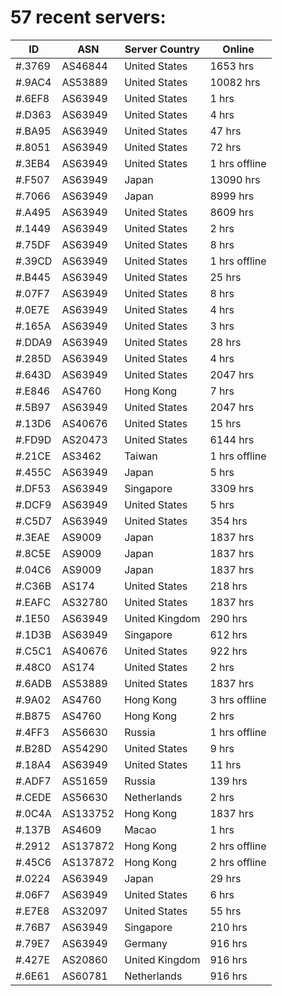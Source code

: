 # 57 recent servers:

| ID | ASN | Server Country | Online |
| ------ | ------ | ------ | ------ |
| #.3769 | AS46844 | United States | 1653 hrs |
| #.9AC4 | AS53889 | United States | 10082 hrs |
| #.6EF8 | AS63949 | United States | 1 hrs |
| #.D363 | AS63949 | United States | 4 hrs |
| #.BA95 | AS63949 | United States | 47 hrs |
| #.8051 | AS63949 | United States | 72 hrs |
| #.3EB4 | AS63949 | United States | 1 hrs offline |
| #.F507 | AS63949 | Japan | 13090 hrs |
| #.7066 | AS63949 | Japan | 8999 hrs |
| #.A495 | AS63949 | United States | 8609 hrs |
| #.1449 | AS63949 | United States | 2 hrs |
| #.75DF | AS63949 | United States | 8 hrs |
| #.39CD | AS63949 | United States | 1 hrs offline |
| #.B445 | AS63949 | United States | 25 hrs |
| #.07F7 | AS63949 | United States | 8 hrs |
| #.0E7E | AS63949 | United States | 4 hrs |
| #.165A | AS63949 | United States | 3 hrs |
| #.DDA9 | AS63949 | United States | 28 hrs |
| #.285D | AS63949 | United States | 4 hrs |
| #.643D | AS63949 | United States | 2047 hrs |
| #.E846 | AS4760 | Hong Kong | 7 hrs |
| #.5B97 | AS63949 | United States | 2047 hrs |
| #.13D6 | AS40676 | United States | 15 hrs |
| #.FD9D | AS20473 | United States | 6144 hrs |
| #.21CE | AS3462 | Taiwan | 1 hrs offline |
| #.455C | AS63949 | Japan | 5 hrs |
| #.DF53 | AS63949 | Singapore | 3309 hrs |
| #.DCF9 | AS63949 | United States | 5 hrs |
| #.C5D7 | AS63949 | United States | 354 hrs |
| #.3EAE | AS9009 | Japan | 1837 hrs |
| #.8C5E | AS9009 | Japan | 1837 hrs |
| #.04C6 | AS9009 | Japan | 1837 hrs |
| #.C36B | AS174 | United States | 218 hrs |
| #.EAFC | AS32780 | United States | 1837 hrs |
| #.1E50 | AS63949 | United Kingdom | 290 hrs |
| #.1D3B | AS63949 | Singapore | 612 hrs |
| #.C5C1 | AS40676 | United States | 922 hrs |
| #.48C0 | AS174 | United States | 2 hrs |
| #.6ADB | AS53889 | United States | 1837 hrs |
| #.9A02 | AS4760 | Hong Kong | 3 hrs offline |
| #.B875 | AS4760 | Hong Kong | 2 hrs |
| #.4FF3 | AS56630 | Russia | 1 hrs offline |
| #.B28D | AS54290 | United States | 9 hrs |
| #.18A4 | AS63949 | United States | 11 hrs |
| #.ADF7 | AS51659 | Russia | 139 hrs |
| #.CEDE | AS56630 | Netherlands | 2 hrs |
| #.0C4A | AS133752 | Hong Kong | 1837 hrs |
| #.137B | AS4609 | Macao | 1 hrs |
| #.2912 | AS137872 | Hong Kong | 2 hrs offline |
| #.45C6 | AS137872 | Hong Kong | 2 hrs offline |
| #.0224 | AS63949 | Japan | 29 hrs |
| #.06F7 | AS63949 | United States | 6 hrs |
| #.E7E8 | AS32097 | United States | 55 hrs |
| #.76B7 | AS63949 | Singapore | 210 hrs |
| #.79E7 | AS63949 | Germany | 916 hrs |
| #.427E | AS20860 | United Kingdom | 916 hrs |
| #.6E61 | AS60781 | Netherlands | 916 hrs |

